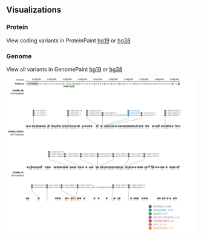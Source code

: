## Visualizations
### Protein
View coding variants in ProteinPaint [hg19](https://morinlab.github.io/LLMPP/GAMBL/MYOM2_protein.html)  or [hg38](https://morinlab.github.io/LLMPP/GAMBL/MYOM2_protein_hg38.html)

### Genome
View all variants in GenomePaint [hg19](https://morinlab.github.io/LLMPP/GAMBL/MYOM2.html)  or [hg38](https://morinlab.github.io/LLMPP/GAMBL/MYOM2_hg38.html)

![](images/proteinpaint/MYOM2.svg)

